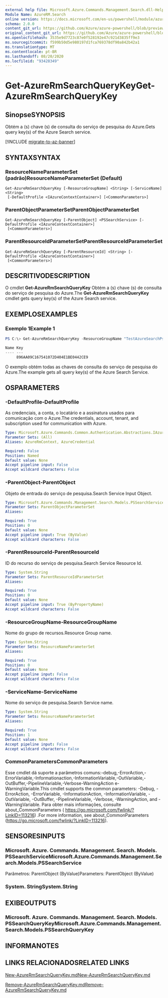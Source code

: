 ```yaml
---
external help file: Microsoft.Azure.Commands.Management.Search.dll-Help.xml
Module Name: AzureRM.Search
online version: https://docs.microsoft.com/en-us/powershell/module/azurerm.search/get-azurermsearchquerykey
schema: 2.0.0
content_git_url: https://github.com/Azure/azure-powershell/blob/preview/src/ResourceManager/Search/Commands.Management.Search/help/Get-AzureRmSearchQueryKey.md
original_content_git_url: https://github.com/Azure/azure-powershell/blob/preview/src/ResourceManager/Search/Commands.Management.Search/help/Get-AzureRmSearchQueryKey.md
ms.openlocfilehash: 3535e9d7723c87e0f528192e47c921d3835ff9e3
ms.sourcegitcommit: f599b50d5e980197d1fca769378df90a842b42a1
ms.translationtype: MT
ms.contentlocale: pt-BR
ms.lasthandoff: 08/20/2020
ms.locfileid: "93428349"
---
```

# <span data-ttu-id="8509a-101">Get-AzureRmSearchQueryKey</span><span class="sxs-lookup"><span data-stu-id="8509a-101">Get-AzureRmSearchQueryKey</span></span>

## <span data-ttu-id="8509a-102">Sinopse</span><span class="sxs-lookup"><span data-stu-id="8509a-102">SYNOPSIS</span></span>
<span data-ttu-id="8509a-103">Obtém a (s) chave (s) de consulta do serviço de pesquisa do Azure.</span><span class="sxs-lookup"><span data-stu-id="8509a-103">Gets query key(s) of the Azure Search service.</span></span>

[!INCLUDE [migrate-to-az-banner](../../includes/migrate-to-az-banner.md)]

## <span data-ttu-id="8509a-104">SYNTAX</span><span class="sxs-lookup"><span data-stu-id="8509a-104">SYNTAX</span></span>

### <span data-ttu-id="8509a-105">ResourceNameParameterSet (padrão)</span><span class="sxs-lookup"><span data-stu-id="8509a-105">ResourceNameParameterSet (Default)</span></span>
```
Get-AzureRmSearchQueryKey [-ResourceGroupName] <String> [-ServiceName] <String>
 [-DefaultProfile <IAzureContextContainer>] [<CommonParameters>]
```

### <span data-ttu-id="8509a-106">ParentObjectParameterSet</span><span class="sxs-lookup"><span data-stu-id="8509a-106">ParentObjectParameterSet</span></span>
```
Get-AzureRmSearchQueryKey [-ParentObject] <PSSearchService> [-DefaultProfile <IAzureContextContainer>]
 [<CommonParameters>]
```

### <span data-ttu-id="8509a-107">ParentResourceIdParameterSet</span><span class="sxs-lookup"><span data-stu-id="8509a-107">ParentResourceIdParameterSet</span></span>
```
Get-AzureRmSearchQueryKey [-ParentResourceId] <String> [-DefaultProfile <IAzureContextContainer>]
 [<CommonParameters>]
```

## <span data-ttu-id="8509a-108">DESCRITIVO</span><span class="sxs-lookup"><span data-stu-id="8509a-108">DESCRIPTION</span></span>
<span data-ttu-id="8509a-109">O cmdlet **Get-AzureRmSearchQueryKey** Obtém a (s) chave (s) de consulta do serviço de pesquisa do Azure.</span><span class="sxs-lookup"><span data-stu-id="8509a-109">The **Get-AzureRmSearchQueryKey** cmdlet gets query key(s) of the Azure Search service.</span></span>

## <span data-ttu-id="8509a-110">EXEMPLOS</span><span class="sxs-lookup"><span data-stu-id="8509a-110">EXAMPLES</span></span>

### <span data-ttu-id="8509a-111">Exemplo 1</span><span class="sxs-lookup"><span data-stu-id="8509a-111">Example 1</span></span>
```powershell
PS C:\> Get-AzureRmSearchQueryKey -ResourceGroupName "TestAzureSearchPsGroup" -ServiceName "pstestazuresearch01"

Name Key                             
---- ---                             
     896AA09C167541072D404E1BE0442CE9
```

<span data-ttu-id="8509a-112">O exemplo obtém todas as chaves de consulta do serviço de pesquisa do Azure.</span><span class="sxs-lookup"><span data-stu-id="8509a-112">The example gets all query key(s) of the Azure Search Service.</span></span>

## <span data-ttu-id="8509a-113">OS</span><span class="sxs-lookup"><span data-stu-id="8509a-113">PARAMETERS</span></span>

### <span data-ttu-id="8509a-114">-DefaultProfile</span><span class="sxs-lookup"><span data-stu-id="8509a-114">-DefaultProfile</span></span>
<span data-ttu-id="8509a-115">As credenciais, a conta, o locatário e a assinatura usados para comunicação com o Azure.</span><span class="sxs-lookup"><span data-stu-id="8509a-115">The credentials, account, tenant, and subscription used for communication with Azure.</span></span>

```yaml
Type: Microsoft.Azure.Commands.Common.Authentication.Abstractions.IAzureContextContainer
Parameter Sets: (All)
Aliases: AzureRmContext, AzureCredential

Required: False
Position: Named
Default value: None
Accept pipeline input: False
Accept wildcard characters: False
```

### <span data-ttu-id="8509a-116">-ParentObject</span><span class="sxs-lookup"><span data-stu-id="8509a-116">-ParentObject</span></span>
<span data-ttu-id="8509a-117">Objeto de entrada do serviço de pesquisa.</span><span class="sxs-lookup"><span data-stu-id="8509a-117">Search Service Input Object.</span></span>

```yaml
Type: Microsoft.Azure.Commands.Management.Search.Models.PSSearchService
Parameter Sets: ParentObjectParameterSet
Aliases:

Required: True
Position: 0
Default value: None
Accept pipeline input: True (ByValue)
Accept wildcard characters: False
```

### <span data-ttu-id="8509a-118">-ParentResourceId</span><span class="sxs-lookup"><span data-stu-id="8509a-118">-ParentResourceId</span></span>
<span data-ttu-id="8509a-119">ID do recurso do serviço de pesquisa.</span><span class="sxs-lookup"><span data-stu-id="8509a-119">Search Service Resource Id.</span></span>

```yaml
Type: System.String
Parameter Sets: ParentResourceIdParameterSet
Aliases:

Required: True
Position: 0
Default value: None
Accept pipeline input: True (ByPropertyName)
Accept wildcard characters: False
```

### <span data-ttu-id="8509a-120">-ResourceGroupName</span><span class="sxs-lookup"><span data-stu-id="8509a-120">-ResourceGroupName</span></span>
<span data-ttu-id="8509a-121">Nome do grupo de recursos.</span><span class="sxs-lookup"><span data-stu-id="8509a-121">Resource Group name.</span></span>

```yaml
Type: System.String
Parameter Sets: ResourceNameParameterSet
Aliases:

Required: True
Position: 0
Default value: None
Accept pipeline input: False
Accept wildcard characters: False
```

### <span data-ttu-id="8509a-122">-ServiceName</span><span class="sxs-lookup"><span data-stu-id="8509a-122">-ServiceName</span></span>
<span data-ttu-id="8509a-123">Nome do serviço de pesquisa.</span><span class="sxs-lookup"><span data-stu-id="8509a-123">Search Service name.</span></span>

```yaml
Type: System.String
Parameter Sets: ResourceNameParameterSet
Aliases:

Required: True
Position: 1
Default value: None
Accept pipeline input: False
Accept wildcard characters: False
```

### <span data-ttu-id="8509a-124">CommonParameters</span><span class="sxs-lookup"><span data-stu-id="8509a-124">CommonParameters</span></span>
<span data-ttu-id="8509a-125">Esse cmdlet dá suporte a parâmetros comuns:-debug,-ErrorAction,-ErrorVariable,-Informationaction,-InformationVariable,-OutVariable,-OutBuffer,-PipelineVariable,-Verbose-WarningAction e-WarningVariable.</span><span class="sxs-lookup"><span data-stu-id="8509a-125">This cmdlet supports the common parameters: -Debug, -ErrorAction, -ErrorVariable, -InformationAction, -InformationVariable, -OutVariable, -OutBuffer, -PipelineVariable, -Verbose, -WarningAction, and -WarningVariable.</span></span> <span data-ttu-id="8509a-126">Para obter mais informações, consulte about_CommonParameters ( https://go.microsoft.com/fwlink/?LinkID=113216) .</span><span class="sxs-lookup"><span data-stu-id="8509a-126">For more information, see about_CommonParameters (https://go.microsoft.com/fwlink/?LinkID=113216).</span></span>

## <span data-ttu-id="8509a-127">SENSORES</span><span class="sxs-lookup"><span data-stu-id="8509a-127">INPUTS</span></span>

### <span data-ttu-id="8509a-128">Microsoft. Azure. Commands. Management. Search. Models. PSSearchService</span><span class="sxs-lookup"><span data-stu-id="8509a-128">Microsoft.Azure.Commands.Management.Search.Models.PSSearchService</span></span>
<span data-ttu-id="8509a-129">Parâmetros: ParentObject (ByValue)</span><span class="sxs-lookup"><span data-stu-id="8509a-129">Parameters: ParentObject (ByValue)</span></span>

### <span data-ttu-id="8509a-130">System. String</span><span class="sxs-lookup"><span data-stu-id="8509a-130">System.String</span></span>

## <span data-ttu-id="8509a-131">EXIBE</span><span class="sxs-lookup"><span data-stu-id="8509a-131">OUTPUTS</span></span>

### <span data-ttu-id="8509a-132">Microsoft. Azure. Commands. Management. Search. Models. PSSearchQueryKey</span><span class="sxs-lookup"><span data-stu-id="8509a-132">Microsoft.Azure.Commands.Management.Search.Models.PSSearchQueryKey</span></span>

## <span data-ttu-id="8509a-133">INFORMA</span><span class="sxs-lookup"><span data-stu-id="8509a-133">NOTES</span></span>

## <span data-ttu-id="8509a-134">LINKS RELACIONADOS</span><span class="sxs-lookup"><span data-stu-id="8509a-134">RELATED LINKS</span></span>

[<span data-ttu-id="8509a-135">New-AzureRmSearchQueryKey.md</span><span class="sxs-lookup"><span data-stu-id="8509a-135">New-AzureRmSearchQueryKey.md</span></span>](./New-AzureRmSearchQueryKey.md)

[<span data-ttu-id="8509a-136">Remove-AzureRmSearchQueryKey.md</span><span class="sxs-lookup"><span data-stu-id="8509a-136">Remove-AzureRmSearchQueryKey.md</span></span>](./Remove-AzureRmSearchQueryKey.md)
